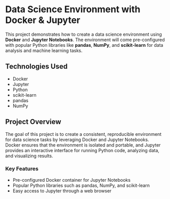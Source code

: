 # Data Science Environment with Docker & Jupyter

This project demonstrates how to create a data science environment using **Docker** and **Jupyter Notebooks**. The environment will come pre-configured with popular Python libraries like **pandas**, **NumPy**, and **scikit-learn** for data analysis and machine learning tasks.


## Technologies Used

- Docker
- Jupyter
- Python
- scikit-learn
- pandas
- NumPy

## Project Overview

The goal of this project is to create a consistent, reproducible environment for data science tasks by leveraging Docker and Jupyter Notebooks. Docker ensures that the environment is isolated and portable, and Jupyter provides an interactive interface for running Python code, analyzing data, and visualizing results.

### Key Features

- Pre-configured Docker container for Jupyter Notebooks
- Popular Python libraries such as pandas, NumPy, and scikit-learn
- Easy access to Jupyter through a web browser